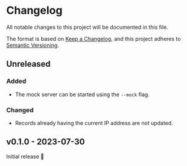 # Changelog

All notable changes to this project will be documented in this file.

The format is based on [Keep a Changelog](https://keepachangelog.com/en/1.0.0/),
and this project adheres to [Semantic Versioning](https://semver.org/spec/v2.0.0.html).

## Unreleased

### Added

- The mock server can be started using the `--mock` flag.

### Changed

- Records already having the current IP address are not updated.

## v0.1.0 - 2023-07-30

Initial release :tada:

